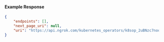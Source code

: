 <!-- Code generated for API Clients. DO NOT EDIT. -->

#### Example Response

```json
{
	"endpoints": [],
	"next_page_uri": null,
	"uri": "https://api.ngrok.com/kubernetes_operators/k8sop_2uBNzc7noq7jcHNhplWJvOIYK9k/bound_endpoints"
}
```
